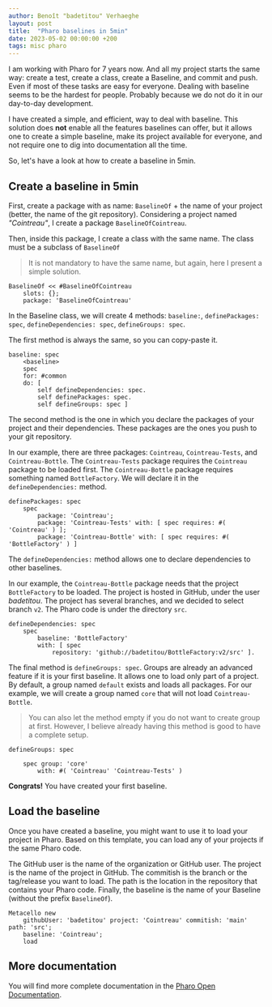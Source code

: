 ```yaml
---
author: Benoît "badetitou" Verhaeghe
layout: post
title:  "Pharo baselines in 5min"
date: 2023-05-02 00:00:00 +200
tags: misc pharo
---
```


I am working with Pharo for 7 years now.
And all my project starts the same way: create a test, create a class, create a Baseline, and commit and push.
Even if most of these tasks are easy for everyone.
Dealing with baseline seems to be the hardest for people.
Probably because we do not do it in our day-to-day development.

I have created a simple, and efficient, way to deal with baseline.
This solution does **not** enable all the features baselines can offer, but it allows one to create a simple baseline, make its project available for everyone, and not require one to dig into documentation all the time.

So, let's have a look at how to create a baseline in 5min.

## Create a baseline in 5min

First, create a package with as name: `BaselineOf` + the name of your project (better, the name of the git repository).
Considering a project named *"Cointreau"*, I create a package `BaselineOfCointreau`.

Then, inside this package, I create a class with the same name.
The class must be a subclass of `BaselineOf`

> It is not mandatory to have the same name, but again, here I present a simple solution.

```st
BaselineOf << #BaselineOfCointreau
    slots: {};
    package: 'BaselineOfCointreau'
```

In the Baseline class, we will create 4 methods: `baseline:`, `definePackages: spec`, `defineDependencies: spec`, `defineGroups: spec`.

The first method is always the same, so you can copy-paste it.

```st
baseline: spec
    <baseline>
    spec
    for: #common
    do: [ 
        self defineDependencies: spec.
        self definePackages: spec.
        self defineGroups: spec ]
```

The second method is the one in which you declare the packages of your project and their dependencies.
These packages are the ones you push to your git repository.

In our example, there are three packages: `Cointreau`, `Cointreau-Tests`, and `Cointreau-Bottle`.
The `Cointreau-Tests` package requires the `Cointreau` package to be loaded first.
The `Cointreau-Bottle` package requires something named `BottleFactory`.
We will declare it in the `defineDependencies:` method.

```st
definePackages: spec
    spec
        package: 'Cointreau';
        package: 'Cointreau-Tests' with: [ spec requires: #( 'Cointreau' ) ];
        package: 'Cointreau-Bottle' with: [ spec requires: #( 'BottleFactory' ) ]
```

The `defineDependencies:` method allows one to declare dependencies to other baselines.

In our example, the `Cointreau-Bottle` package needs that the project `BottleFactory` to be loaded.
The project is hosted in GitHub, under the user *badetitou*.
The project has several branches, and we decided to select branch `v2`.
The Pharo code is under the directory `src`.

```st
defineDependencies: spec
    spec
        baseline: 'BottleFactory'
        with: [ spec
            repository: 'github://badetitou/BottleFactory:v2/src' ].
```

The final method is `defineGroups: spec`.
Groups are already an advanced feature if it is your first baseline.
It allows one to load only part of a project.
By default, a group named `default` exists and loads all packages.
For our example, we will create a group named `core` that will not load `Cointreau-Bottle`.

> You can also let the method empty if you do not want to create group at first.
> However, I believe already having this method is good to have a complete setup.

```st
defineGroups: spec
    
    spec group: 'core'
        with: #( 'Cointreau' 'Cointreau-Tests' )
```

**Congrats!** You have created your first baseline.

## Load the baseline

Once you have created a baseline, you might want to use it to load your project in Pharo.
Based on this template, you can load any of your projects if the same Pharo code.

The GitHub user is the name of the organization or GitHub user.
The project is the name of the project in GitHub.
The commitish is the branch or the tag/release you want to load.
The path is the location in the repository that contains your Pharo code.
Finally, the baseline is the name of your Baseline (without the prefix `BaselineOf`).

```st
Metacello new
    githubUser: 'badetitou' project: 'Cointreau' commitish: 'main' path: 'src';
    baseline: 'Cointreau';
    load
```

## More documentation

You will find more complete documentation in the [Pharo Open Documentation](https://github.com/pharo-open-documentation/pharo-wiki/blob/master/General/Baselines.md).
